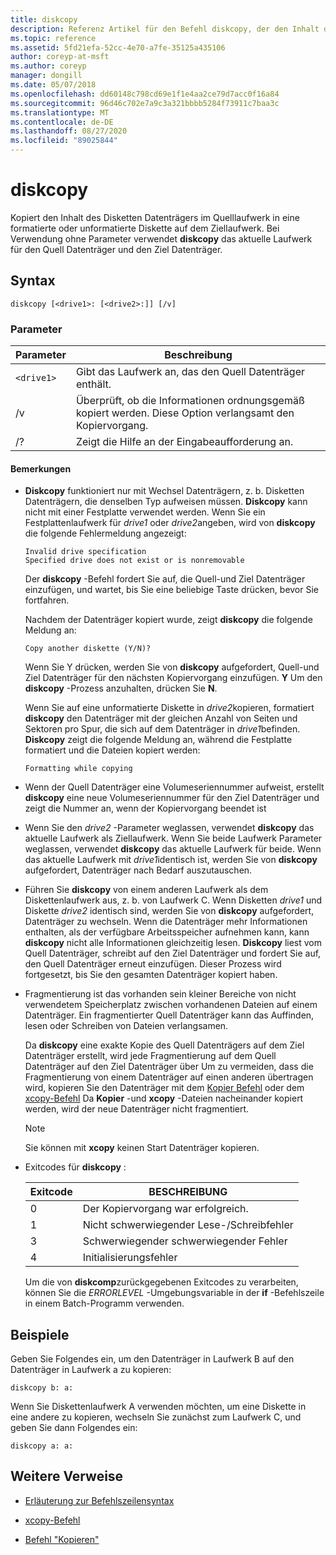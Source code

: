 ```yaml
---
title: diskcopy
description: Referenz Artikel für den Befehl diskcopy, der den Inhalt der Diskette im Quelllaufwerk in eine formatierte oder unformatierte Diskette auf dem Ziellaufwerk kopiert.
ms.topic: reference
ms.assetid: 5fd21efa-52cc-4e70-a7fe-35125a435106
author: coreyp-at-msft
ms.author: coreyp
manager: dongill
ms.date: 05/07/2018
ms.openlocfilehash: dd60148c798cd69e1f1e4aa2ce79d7acc0f16a84
ms.sourcegitcommit: 96d46c702e7a9c3a321bbbb5284f73911c7baa3c
ms.translationtype: MT
ms.contentlocale: de-DE
ms.lasthandoff: 08/27/2020
ms.locfileid: "89025844"
---
```

# <a name="diskcopy"></a>diskcopy

Kopiert den Inhalt des Disketten Datenträgers im Quelllaufwerk in eine formatierte oder unformatierte Diskette auf dem Ziellaufwerk. Bei Verwendung ohne Parameter verwendet **diskcopy** das aktuelle Laufwerk für den Quell Datenträger und den Ziel Datenträger.

## <a name="syntax"></a>Syntax

```
diskcopy [<drive1>: [<drive2>:]] [/v]
```

### <a name="parameters"></a>Parameter

| Parameter | Beschreibung |
| --------- | ----------- |
| `<drive1>` | Gibt das Laufwerk an, das den Quell Datenträger enthält. |
| /v | Überprüft, ob die Informationen ordnungsgemäß kopiert werden. Diese Option verlangsamt den Kopiervorgang. |
| /? | Zeigt die Hilfe an der Eingabeaufforderung an. |

#### <a name="remarks"></a>Bemerkungen

- **Diskcopy** funktioniert nur mit Wechsel Datenträgern, z. b. Disketten Datenträgern, die denselben Typ aufweisen müssen. **Diskcopy** kann nicht mit einer Festplatte verwendet werden. Wenn Sie ein Festplattenlaufwerk für *drive1* oder *drive2*angeben, wird von **diskcopy** die folgende Fehlermeldung angezeigt:

    ```
    Invalid drive specification
    Specified drive does not exist or is nonremovable
    ```

    Der **diskcopy** -Befehl fordert Sie auf, die Quell-und Ziel Datenträger einzufügen, und wartet, bis Sie eine beliebige Taste drücken, bevor Sie fortfahren.

    Nachdem der Datenträger kopiert wurde, zeigt **diskcopy** die folgende Meldung an:

    ```
    Copy another diskette (Y/N)?
    ```

    Wenn Sie Y drücken, werden Sie von **diskcopy** aufgefordert, Quell-und Ziel Datenträger für den nächsten Kopiervorgang einzufügen. **Y** Um den **diskcopy** -Prozess anzuhalten, drücken Sie **N**.

    Wenn Sie auf eine unformatierte Diskette in *drive2*kopieren, formatiert **diskcopy** den Datenträger mit der gleichen Anzahl von Seiten und Sektoren pro Spur, die sich auf dem Datenträger in *drive1*befinden. **Diskcopy** zeigt die folgende Meldung an, während die Festplatte formatiert und die Dateien kopiert werden:

    ```
    Formatting while copying
    ```

- Wenn der Quell Datenträger eine Volumeseriennummer aufweist, erstellt **diskcopy** eine neue Volumeseriennummer für den Ziel Datenträger und zeigt die Nummer an, wenn der Kopiervorgang beendet ist

- Wenn Sie den *drive2* -Parameter weglassen, verwendet **diskcopy** das aktuelle Laufwerk als Ziellaufwerk. Wenn Sie beide Laufwerk Parameter weglassen, verwendet **diskcopy** das aktuelle Laufwerk für beide. Wenn das aktuelle Laufwerk mit *drive1*identisch ist, werden Sie von **diskcopy** aufgefordert, Datenträger nach Bedarf auszutauschen.

- Führen Sie **diskcopy** von einem anderen Laufwerk als dem Diskettenlaufwerk aus, z. b. von Laufwerk C. Wenn Disketten *drive1* und Diskette *drive2* identisch sind, werden Sie von **diskcopy** aufgefordert, Datenträger zu wechseln. Wenn die Datenträger mehr Informationen enthalten, als der verfügbare Arbeitsspeicher aufnehmen kann, kann **diskcopy** nicht alle Informationen gleichzeitig lesen. **Diskcopy** liest vom Quell Datenträger, schreibt auf den Ziel Datenträger und fordert Sie auf, den Quell Datenträger erneut einzufügen. Dieser Prozess wird fortgesetzt, bis Sie den gesamten Datenträger kopiert haben.

- Fragmentierung ist das vorhanden sein kleiner Bereiche von nicht verwendetem Speicherplatz zwischen vorhandenen Dateien auf einem Datenträger. Ein fragmentierter Quell Datenträger kann das Auffinden, lesen oder Schreiben von Dateien verlangsamen.

    Da **diskcopy** eine exakte Kopie des Quell Datenträgers auf dem Ziel Datenträger erstellt, wird jede Fragmentierung auf dem Quell Datenträger auf den Ziel Datenträger über Um zu vermeiden, dass die Fragmentierung von einem Datenträger auf einen anderen übertragen wird, kopieren Sie den Datenträger mit dem [Kopier Befehl](copy.md) oder dem [xcopy-Befehl](xcopy.md) Da **Kopier** -und **xcopy** -Dateien nacheinander kopiert werden, wird der neue Datenträger nicht fragmentiert.

    > [!NOTE]
    > Sie können mit **xcopy** keinen Start Datenträger kopieren.

- Exitcodes für **diskcopy** :

    | Exitcode | BESCHREIBUNG |
    | --------- | ----------- |
    | 0 | Der Kopiervorgang war erfolgreich. |
    | 1 | Nicht schwerwiegender Lese-/Schreibfehler |
    | 3 | Schwerwiegender schwerwiegender Fehler |
    | 4 | Initialisierungsfehler |

    Um die von **diskcomp**zurückgegebenen Exitcodes zu verarbeiten, können Sie die *ERRORLEVEL* -Umgebungsvariable in der **if** -Befehlszeile in einem Batch-Programm verwenden.

## <a name="examples"></a>Beispiele

Geben Sie Folgendes ein, um den Datenträger in Laufwerk B auf den Datenträger in Laufwerk a zu kopieren:

```
diskcopy b: a:
```

Wenn Sie Diskettenlaufwerk A verwenden möchten, um eine Diskette in eine andere zu kopieren, wechseln Sie zunächst zum Laufwerk C, und geben Sie dann Folgendes ein:

```
diskcopy a: a:
```

## <a name="additional-references"></a>Weitere Verweise

- [Erläuterung zur Befehlszeilensyntax](command-line-syntax-key.md)

- [xcopy-Befehl](xcopy.md)

- [Befehl "Kopieren"](copy.md)
